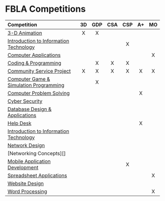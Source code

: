 # FBLA Competitions

| Competition                                    | 3D  | GDP | CSA | CSP | A+  | MO  |
| :---                                           | :-: | :-: | :-: | :-: | :-: | :-: |
| [3-D Animation][3d]                            | X   | X   |     |     |     |     |
| [Introduction to Information Technology][iit]  |     |     |     | X   |     |     |
| [Computer Applications][ca]                    |     |     |     |     |     | X   |
| [Coding & Programming][cp]                     |     | X   | X   | X   |     |     |
| [Community Service Project][csp]               | X   | X   | X   | X   | X   | X   |
| [Computer Game & Simulation Programming][cgsp] |     | X   |     |     |     |     |
| [Computer Problem Solving][cps]                |     |     |     |     | X   |     |
| [Cyber Security][cs]                           |     |     |     |     |     |     |
| [Database Design & Applications][dba]          |     |     |     |     |     |     |
| [Help Desk][hd]                                |     |     |     |     | X   |     |
| [Introduction to Information Technology][iit]  |     |     |     |     |     |     |
| [Network Design][nd]                           |     |     |     |     |     |     |
| [Networking Concepts][]                        |     |     |     |     |     |     |
| [Mobile Application Development][mad]          |     |     |     | X   |     |     |
| [Spreadsheet Applications][sa]                 |     |     |     |     |     | X   |
| [Website Design][wd]                           |     |     |     |     |     |     |
| [Word Processing][wp]                          |     |     |     |     |     | X   |

[3d]:  <https://www.fbla-pbl.org/competitive-event/3-d-animation/>
[iit]: <https://www.fbla-pbl.org/competitive-event/introduction-to-information-technology/>
[ca]:  <https://www.fbla-pbl.org/competitive-event/computer-applications-fbla/>
[cp]:  <https://www.fbla-pbl.org/competitive-event/coding-programming/>
[csp]: <https://www.fbla-pbl.org/competitive-event/community-service-project-fbla/>
[cgsp]: <https://www.fbla-pbl.org/competitive-event/computer-game-simulation-programming/>
[cps]: <https://www.fbla-pbl.org/competitive-event/computer-problem-solving/>
[cs]: <https://www.fbla-pbl.org/competitive-event/cyber-security-fbla/>
[dba]: <https://www.fbla-pbl.org/competitive-event/database-design-applications/>
[hd]: <https://www.fbla-pbl.org/competitive-event/help-desk-fbla/>
[iit]: <https://www.fbla-pbl.org/competitive-event/introduction-to-information-technology/>
[nd]: <https://www.fbla-pbl.org/competitive-event/network-design-fbla/>
[nc]: <https://www.fbla-pbl.org/competitive-event/networking-concepts-fbla/>
[mad]: <https://www.fbla-pbl.org/competitive-event/mobile-application-development-fbla/>
[sa]: <https://www.fbla-pbl.org/competitive-event/spreadsheet-applications/>
[wd]: <https://www.fbla-pbl.org/competitive-event/website-design-fbla/>
[wp]: <https://www.fbla-pbl.org/competitive-event/word-processing/>
